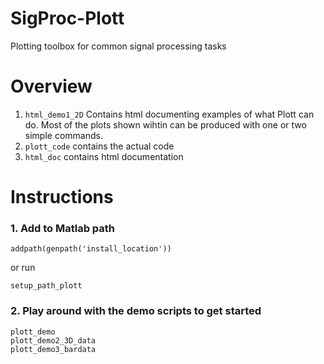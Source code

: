 SigProc-Plott
=============

Plotting toolbox for common signal processing tasks


Overview
=====
  
  1. `html_demo1_2D` Contains html documenting examples of what Plott can do. Most of the plots shown wihtin can be produced with one or two simple commands.
  2. `plott_code` contains the actual code
  3. `html_doc` contains html documentation
  
Instructions
======

### 1. Add to Matlab path

    addpath(genpath('install_location'))
    
or run
    
    setup_path_plott
    
### 2. Play around with the demo scripts to get started

    plott_demo
    plott_demo2_3D_data
    plott_demo3_bardata
    
    

